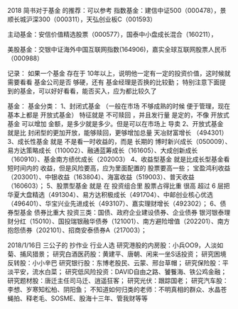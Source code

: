 2018 简书对于基金 的推荐：可以参考
指数基金：建信中证500（000478），景顺长城沪深300（000311），天弘创业板C（001593）

主动基金：安信价值精选股票（000577），国泰中小盘成长混合（160211），

美股基金：交银中证海外中国互联网指数(164906)，嘉实全球互联网股票人民币（000988）

记录：
如果一个基金 存在于 10年以上，说明他一定有一定的投资价值，这时候就需要看看 基金公司是否 够硬，还有 基金经理是否换的比较勤；
特别注意下面提到的基金，可以好好看看，能否买入，应为都比较久了

基金：
基金分类：
    1、封闭式基金 （一般在市场 不够成熟的时候 便于管理，现在基本上都是 开放式基金）
        特征就是 不可赎回 ，并且发行量 是定的，不像 开放式基金 可以增加 金额，是多少就是多少。但是可以在市场上 导卖
    2、开放式基金
        就是比 封闭型的更加开放，能够赎回，更够增加总量
            天冶财富增长 （494301）
    3、成长性基金
        就是 不是看一时收益的，而是 长期的
            博时新兴成长（050009）、易方达策略成长（110002）、融通蓝筹成长（161605）、大成创新成长（160910）、基金南方绩优成长（202003）
    4、收益型基金
        就是比成长型基金看 短时间内的 收益，但是风险要高，应为里面配置的 股票要高一些；
            宝盈鸿利收益（203001）、中银收益（163804）、海富收益（519003）、普天收益（160603）；
    5、股票型基金
        就是 在 投资组合里 股票占得比重 很高 超过 6 层把
            华夏大盘精选（491304）、易方达积极成长（491704）、中邮创业核心优选（496401）、华宝兴业先进成长（493107）、嘉实理财增长（492302）；
    6、债券型基金
        债券比重大
        投资三类：国债、政府企业建设债券、企业债券
        银河银泰理财分红（15010）、国投瑞银融华债券（121001）、南方避险增值（202201）、南方抱怨债券（202101）、招商安泰债券A（217003）；

2018/1/16日
    三公子的 抄作业 行业人选
    研究港股的内房股：小兵OO9，人淡如菊、捕风猎景；
    研究白酒医药股：黄建平、唐朝、闲来一坐S话投资；
    研究困境反转股：小小辛巴
    研究银行股：东博老股民、云蒙、邢台草帽；
    研究保险股：平淡平安，流水白菜；
    研究低风险投资：DAVID自由之路、饕餮海、铁公鸡金融；
    研究题材股：唐迁主任司马迁、逍遥狂客；
    研究光伏：跟踪国老；
    研究汽车股：李想、岁寒知松柏、阴阳鱼；
    不知道如何归类的老师：不明真相的群众、水晶苍蝇拍、释老毛、SOSME、股海十三年、管我财等等